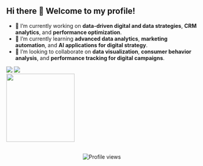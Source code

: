## Hi there 👋 Welcome to my profile!

- 🔭 I’m currently working on **data-driven digital and data strategies**, **CRM analytics**, and **performance optimization**.  
- 🌱 I’m currently learning **advanced data analytics**, **marketing automation**, and **AI applications for digital strategy**.  
- 👯 I’m looking to collaborate on **data visualization**, **consumer behavior analysis**, and **performance tracking for digital campaigns**.  

<div> 
  <a href = "mailto:isiscavalcantiabraham@gmail.com"><img src="https://img.shields.io/badge/-Gmail-%23333?style=for-the-badge&logo=gmail&logoColor=white" target="_blank"></a>
  <a href="https://www.linkedin.com/in/isisabraham" target="_blank"><img src="https://img.shields.io/badge/-LinkedIn-%230077B5?style=for-the-badge&logo=linkedin&logoColor=white" target="_blank"></a>  
</div>

<div><img height="180cm" src="https://github-readme-stats.vercel.app/api?username=isisabraham&show_icons=true&hide=contribs,prs&cache_seconds=86400&theme=dracula"/></div>

<br/>

<p align="center">
  <img src="https://komarev.com/ghpvc/?username=isisabraham&color=blueviolet&style=for-the-badge&label=PROFILE+VIEWS" alt="Profile views"/>
</p>
